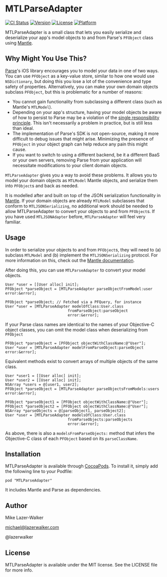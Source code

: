 # MTLParseAdapter

[![CI Status](http://img.shields.io/travis/lazerwalker/MTLParseAdapter.svg?style=flat)](https://travis-ci.org/lazerwalker/MTLParseAdapter)
[![Version](https://img.shields.io/cocoapods/v/MTLParseAdapter.svg?style=flat)](http://cocoadocs.org/docsets/MTLParseAdapter)
[![License](https://img.shields.io/cocoapods/l/MTLParseAdapter.svg?style=flat)](http://cocoadocs.org/docsets/MTLParseAdapter)
[![Platform](https://img.shields.io/cocoapods/p/MTLParseAdapter.svg?style=flat)](http://cocoadocs.org/docsets/MTLParseAdapter)

MTLParseAdapter is a small class that lets you easily serialize and deserialize your app's model objects to and from Parse's `PFObject` class using [Mantle](https://github.com/Mantle/Mantle). 

## Why Might You Use This?

[Parse](https://parse.com)'s iOS library encourages you to model your data in one of two ways. You can use `PFObject` as a key-value store, similar to how one would use `NSDictionary`, but doing this you lose a lot of the convenience and type safety of properties. Alternatively, you can make your own domain objects subclass `PFObject`, but this is problematic for a number of reasons:

* You cannot gain functionality from subclassing a different class (such as Mantle's `MTLModel`).
* Depending on your app's structure, having your model objects be aware of how to persist to Parse may be a violation of the [single responsibility principle](https://en.wikipedia.org/wiki/Single_responsibility_principle). This isn't necessarily a problem in practice, but is still less than ideal.
* The implementation of Parse's SDK is not open-source, making it more difficult to debug issues that might arise. Minimizing the presence of `PFObject` in your object graph can help reduce any pain this might cause.
* If you want to switch to using a different backend, be it a different BaaS or your own servers, removing Parse from your application will necessitate modifications to your client domain objects.

`MTLParseAdapter` gives you a way to avoid these problems. It allows you to model your domain objects as `MTLModel` Mantle objects, and serialize them into `PFObject`s and back as needed.

It is modelled after and built on top of the JSON serialization functionality in [Mantle](https://github.com/Mantle/Mantle). If your domain objects are already `MTLModel` subclasses that conform to `MTLJSONSerializing`, no additional work should be needed to allow MTLParseAdapter to convert your objects to and from `PFObject`s. If you have used `MTLJSONAdapter` before, `MTLParseAdapter` will feel very familiar.


## Usage

In order to serialize your objects to and from `PFObject`s, they will need to (a) subclass `MTLModel` and (b) implement the `MTLJSONSerializing` protocol. For more information on this, check out the [Mantle documentation](https://github.com/Mantle/Mantle).

After doing this, you can use `MTLParseAdapter` to convert your model objects.

```objc
User *user = [[User alloc] init];
PFObject *parseObject = [MTLParseAdapter parseObjectFromModel:user error:&error];
```

```objc
PFObject *parseObject; // Fetched via a PFQuery, for instance
User *user = [MTLParseAdapter modelOfClass:User.class 
							fromParseObject:parseObject
							error:&error];
```

If your Parse class names are identical to the names of your Objective-C object classes, you can omit the model class when deserializing from `PFObject`

```objc
PFObject *parseObject = [PFObject objectWithClassName:@"User"];
User *user = [MTLParseAdapter modelFromParseObject:parseObject error:&error];
```

Equivalent methods exist to convert arrays of multiple objects of the same class.
```objc
User *user1 = [[User alloc] init];
User *user2 = [[User alloc] init];
NSArray *users = @[user1, user2];
PFObject *parseObject = [MTLParseAdapter parseObjectsFromModels:users error:&error];
```

```objc
PFObject *parseObject1 = [PFObject objectWithClassName:@"User"];
PFObject *parseObject2 = [PFObject objectWithClassName:@"User"];
NSArray *parseObjects = @[parseObject1, parseObject2];
User *user = [MTLParseAdapter modelsOfClass:User.class 
							fromParseObjects:parseObjects
							error:&error];
```

As above, there is also a `modelsFromParseObjects:` method that infers the Objective-C class of each `PFObject` based on its `parseClassName`.


## Installation

MTLParseAdapter is available through [CocoaPods](http://cocoapods.org). To install
it, simply add the following line to your Podfile:

    pod "MTLParseAdapter"

It includes Mantle and Parse as dependencies.

## Author

Mike Lazer-Walker

michael@lazerwalker.com

@lazerwalker

## License

MTLParseAdapter is available under the MIT license. See the LICENSE file for more info.

